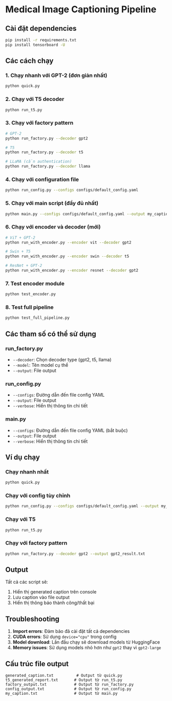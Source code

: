 # Medical Image Captioning Pipeline

## Cài đặt dependencies

```bash
pip install -r requirements.txt
pip install tensorboard -U
```

## Các cách chạy

### 1. Chạy nhanh với GPT-2 (đơn giản nhất)

```bash
python quick.py
```

### 2. Chạy với T5 decoder

```bash
python run_t5.py
```

### 3. Chạy với factory pattern

```bash
# GPT-2
python run_factory.py --decoder gpt2

# T5
python run_factory.py --decoder t5

# LLaMA (cần authentication)
python run_factory.py --decoder llama
```

### 4. Chạy với configuration file

```bash
python run_config.py --configs configs/default_config.yaml
```

### 5. Chạy với main script (đầy đủ nhất)

```bash
python main.py --configs configs/default_config.yaml --output my_caption.txt
```

### 6. Chạy với encoder và decoder (mới)

```bash
# ViT + GPT-2
python run_with_encoder.py --encoder vit --decoder gpt2

# Swin + T5
python run_with_encoder.py --encoder swin --decoder t5

# ResNet + GPT-2
python run_with_encoder.py --encoder resnet --decoder gpt2
```

### 7. Test encoder module

```bash
python test_encoder.py
```

### 8. Test full pipeline

```bash
python test_full_pipeline.py
```

## Các tham số có thể sử dụng

### run_factory.py
- `--decoder`: Chọn decoder type (gpt2, t5, llama)
- `--model`: Tên model cụ thể
- `--output`: File output

### run_config.py
- `--configs`: Đường dẫn đến file config YAML
- `--output`: File output
- `--verbose`: Hiển thị thông tin chi tiết

### main.py
- `--configs`: Đường dẫn đến file config YAML (bắt buộc)
- `--output`: File output
- `--verbose`: Hiển thị thông tin chi tiết

## Ví dụ chạy

### Chạy nhanh nhất
```bash
python quick.py
```

### Chạy với config tùy chỉnh
```bash
python run_config.py --configs configs/default_config.yaml --output my_result.txt --verbose
```

### Chạy với T5
```bash
python run_t5.py
```

### Chạy với factory pattern
```bash
python run_factory.py --decoder gpt2 --output gpt2_result.txt
```

## Output

Tất cả các script sẽ:
1. Hiển thị generated caption trên console
2. Lưu caption vào file output
3. Hiển thị thông báo thành công/thất bại

## Troubleshooting

1. **Import errors**: Đảm bảo đã cài đặt tất cả dependencies
2. **CUDA errors**: Sử dụng `device="cpu"` trong config
3. **Model download**: Lần đầu chạy sẽ download models từ HuggingFace
4. **Memory issues**: Sử dụng models nhỏ hơn như `gpt2` thay vì `gpt2-large`

## Cấu trúc file output

```
generated_caption.txt          # Output từ quick.py
t5_generated_report.txt       # Output từ run_t5.py
factory_output.txt            # Output từ run_factory.py
config_output.txt             # Output từ run_config.py
my_caption.txt                # Output từ main.py
```

